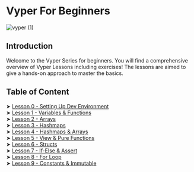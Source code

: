 # Vyper For Beginners
![vyper (1)](https://github.com/razacodespython/Vyper-For-Beginners/assets/76620622/02fec3f5-c442-4f63-8fa5-66e50b6d1652)

## Introduction
Welcome to the Vyper Series for beginners. You will find a comprehensive overview of Vyper Lessons including exercises! The lessons are aimed to give a hands-on approach to master the basics.

## Table of Content
➤ [Lesson 0 - Setting Up Dev Environment](https://github.com/razacodespython/Vyper-For-Beginners/tree/main/Lesson-0-Dev-Environment)  
➤ [Lesson 1 - Variables & Functions](https://github.com/razacodespython/Vyper-For-Beginners/tree/main/Lesson-1-Variables-Constructors)  
➤ [Lesson 2 - Arrays](https://github.com/razacodespython/Vyper-For-Beginners/tree/main/Lesson-2-Arrays)  
➤ [Lesson 3 - Hashmaps](https://github.com/razacodespython/Vyper-For-Beginners/tree/main/Lesson-3-Hashmaps)  
➤ [Lesson 4 - Hashmaps & Arrays](https://github.com/razacodespython/Vyper-For-Beginners/tree/main/Lesson-4-Hashmaps-Arrays)  
➤ [Lesson 5 - View & Pure Functions](https://github.com/razacodespython/Vyper-For-Beginners/tree/main/Lesson-5-View-Pure-Functions)  
➤ [Lesson 6 - Structs](https://github.com/razacodespython/Vyper-For-Beginners/tree/main/Lesson-6-Structs)  
➤ [Lesson 7 - If-Else & Assert](https://github.com/razacodespython/Vyper-For-Beginners/tree/main/Lesson-7-If-Else-Assert)  
➤ [Lesson 8 - For Loop](https://github.com/razacodespython/Vyper-For-Beginners/tree/main/Lesson-8-For-Loop)  
➤ [Lesson 9 - Constants & Immutable](https://github.com/razacodespython/Vyper-For-Beginners/tree/main/Lesson-9-Constants-Immutables)  
